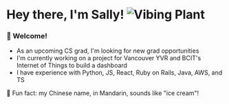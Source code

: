 # Hey there, I'm Sally! ![Vibing Plant](https://i.imgur.com/dOlKlm5.gif)

### 🌱 Welcome!
* As an upcoming CS grad, I'm looking for new grad opportunities
* I'm currently working on a project for Vancouver YVR and BCIT's Internet of Things to build a dashboard
* I have experience with Python, JS, React, Ruby on Rails, Java, AWS, and TS

🍦 Fun fact: my Chinese name, in Mandarin, sounds like "ice cream"! 


